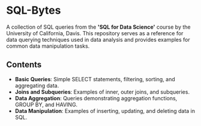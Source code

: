 # SQL-Bytes
A collection of SQL queries from the **'SQL for Data Science'** course by the University of California, Davis. This repository serves as a reference for data querying techniques used in data analysis and provides examples for common data manipulation tasks.
## Contents

- **Basic Queries**: Simple SELECT statements, filtering, sorting, and aggregating data.
- **Joins and Subqueries**: Examples of inner, outer joins, and subqueries.
- **Data Aggregation**: Queries demonstrating aggregation functions, GROUP BY, and HAVING.
- **Data Manipulation**: Examples of inserting, updating, and deleting data in SQL.
